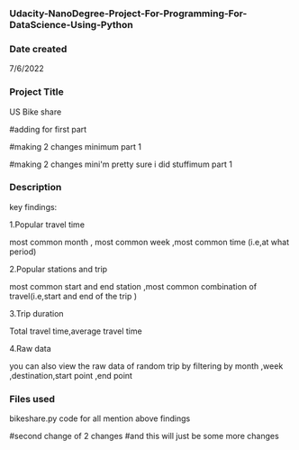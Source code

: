 ### Udacity-NanoDegree-Project-For-Programming-For-DataScience-Using-Python
### Date created
7/6/2022

### Project Title
US Bike share

#adding for first part

#making 2 changes minimum part 1


#making 2 changes mini'm pretty sure i did stuffimum part 1
### Description

key findings:

1.Popular travel time

most common month , most common week ,most common time (i.e,at what period)

2.Popular stations and trip

most common start and end station ,most common combination of travel(i.e,start and end of the trip )

3.Trip duration

Total travel time,average travel time

4.Raw data

you can also view the raw data of random trip by filtering by month ,week ,destination,start point ,end point

### Files used

bikeshare.py code for all  mention above findings

#second change of 2 changes
#and this will just be some more changes
